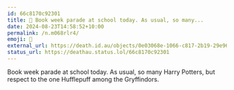 ```yaml
---
id: 66c8170c92301
title: 📖 Book week parade at school today. As usual, so many...
date: 2024-08-23T14:58:52+10:00
permalink: /n.m068rlr4/
emoji: 📖
external_url: https://death.id.au/objects/0e03068e-1066-c817-2b19-29e969443534
status_url: https://deathau.status.lol/66c8170c92301
---
```


Book week parade at school today. As usual, so many Harry Potters, but respect to the one Hufflepuff among the Gryffindors.
